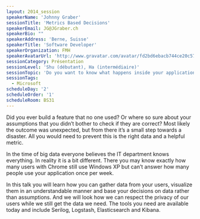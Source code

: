 ```yaml
---
layout: 2014_session
speakerName: 'Johnny Graber'
sessionTitle: 'Metrics Based Decisions'
speakerEmail: JG@JGraber.ch
speakerBio: ""
speakerAddress: 'Berne, Suisse'
speakerTitle: 'Software Developer'
speakerOrganization: FMH
speakerAvatarUrl: 'http://www.gravatar.com/avatar/fd2bd6ebacb744ce20c57a9e4cbb252d?size=200&default=mm'
sessionCategory: Présentation
sessionLevel: 'Shu (débutant), Ha (intermédiaire)'
sessionTopic: 'Do you want to know what happens inside your application?'
sessionTags:
  - Microsoft
scheduleDay: '2'
scheduleOrder: '1'
scheduleRoom: BS31
---
```


Did you ever build a feature that no one used? Or where so sure about your assumptions that you didn’t bother to check if they are correct? Most likely the outcome was unexpected, but from there it’s a small step towards a disaster. All you would need to prevent this is the right data and a helpful metric. 

In the time of big data everyone believes the IT department knows everything. In reality it is a bit different. There you may know exactly how many users with Chrome still use Windows XP but can’t answer how many people use your application once per week.

In this talk you will learn how you can gather data from your users, visualize them in an understandable manner and base your decisions on data rather than assumptions. And we will look how we can respect the privacy of our users while we still get the data we need. The tools you need are available today and include Serilog, Logstash, Elasticsearch and Kibana.

